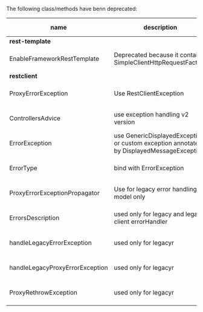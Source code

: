 The following class/methods have benn deprecated:

| name                        | description                                                                              | out of support     | link                                                                     |
|-----------------------------|------------------------------------------------------------------------------------------|--------------------|--------------------------------------------------------------------------|
| **rest-template**           |                                                                                          |                    |
| EnableFrameworkRestTemplate | Deprecated because it contains SimpleClientHttpRequestFactory                            | since 5.x.x release | annotation.configuration.org.qubership.cloud.restlegacy.resttemplate.EnableFrameworkRestTemplate |
| **restclient**              |                                                                                          |                    |
| ProxyErrorException         | Use RestClientException                                                                  | since 5.x.x release | error.org.qubership.cloud.restlegacy.restclient.ProxyErrorException     |
| ControllersAdvice | use exception handling v2 version                                                        | since 5.x.x release | v2.error.org.qubership.cloud.restlegacy.restclient.ControllersAdvice    |
| ErrorException | use GenericDisplayedException  or custom exception annotated by DisplayedMessageException | since 5.x.x release | error.org.qubership.cloud.restlegacy.restclient.ErrorException    |
| ErrorType | bind with ErrorException                                                                 | since 5.x.x release | error.org.qubership.cloud.restlegacy.restclient.ErrorType    |
| ProxyErrorExceptionPropagator | Use for legacy error handling model only                                                 | since 5.x.x release | org.qubership.cloud.restlegacy.restclient.RestClient.ProxyErrorExceptionPropagator    |
| ErrorsDescription | used only for legacy and legacy client errorHandler                                                              | since 23.3 release | error.org.qubership.cloud.restlegacy.restclient.ErrorsDescription    |
| handleLegacyErrorException | used only for legacyr                                                               | since 5.x.x release | v2_1.v2.error.org.qubership.cloud.restlegacy.restclient.ExceptionHandlerErrorCodeControllersAdvice.handleLegacyErrorException    |
| handleLegacyProxyErrorException | used only for legacyr                                                               | since 5.x.x release | v2_1.v2.error.org.qubership.cloud.restlegacy.restclient.ExceptionHandlerErrorCodeControllersAdvice.handleLegacyProxyErrorException    |
| ProxyRethrowException | used only for legacyr                                                               | since 5.x.x release | error.org.qubership.cloud.restlegacy.restclient.ProxyRethrowException    |
